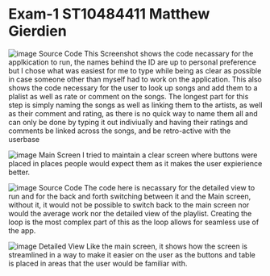 # Exam-1 ST10484411 Matthew Gierdien

![image](https://github.com/user-attachments/assets/e5dbf3fd-ba76-43c0-8e8f-37e9c524c487) Source Code 
This Screenshot shows the code necassary for the applkication to run, the names behind the ID are up to personal preference but I chose what was easiest for me to type while being as clear as possible in case someone other than myself had to work on the application.
This also shows the code necessary for the user to look up songs and add them to a plalist as well as rate or comment on the songs.
The longest part for this step is simply naming the songs as well as linking them to the artists, as well as their comment and rating, as there is no quick way to name them all and can only be done by typing it out indiviually and having their ratings and comments be linked across the songs, and be retro-active with the userbase

![image](https://github.com/user-attachments/assets/9067ca7a-6ede-4951-844c-f8ae018081cb) Main Screen
I tried to maintain a clear screen where buttons were placed in places people would expect them as it makes the user expierience better.

![image](https://github.com/user-attachments/assets/ebe23d0e-7787-48af-8155-c7bc19617f30) Source Code
The code here is necassary for the detailed view to run and for the back and forth switching between it and the Main screen, without it, it would not be possible to switch back to the main screen nor would the average work nor the detailed view of the playlist.
Creating the loop is the most complex part of this as the loop allows for seamless use of the app.

![image](https://github.com/user-attachments/assets/48656440-91ae-45ab-9aff-11ce3cb5818f) Detailed View
Like the main screen, it shows how the screen is streamlined in a way to make it easier on the user as the buttons and table is placed in areas that the user would be familiar with.
